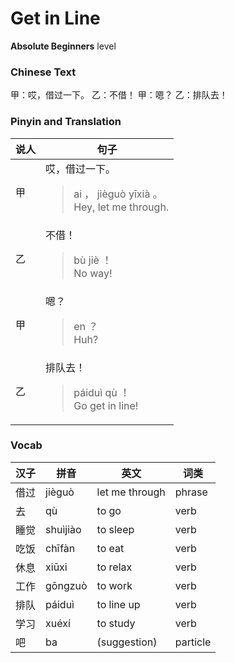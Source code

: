 # Get in Line
**Absolute Beginners** level
### Chinese Text
甲：哎，借过一下。
乙：不借！
甲：嗯？
乙：排队去！

### Pinyin and Translation
|说人|句子|
|----|----|
|甲|哎，借过一下。<blockquote>ai ， jièguò yīxià 。<br />Hey, let me through.</blockquote>|
|乙|不借！<blockquote>bù jiè ！<br />No way!</blockquote>|
|甲|嗯？<blockquote>en ？<br />Huh?</blockquote>|
|乙|排队去！<blockquote>páiduì qù ！<br />Go get in line!</blockquote>|
### Vocab
|汉子|拼音|英文|词类|
|----|----|----|----|
|借过|jièguò|let me through|phrase|
|去|qù|to go|verb|
|睡觉|shuìjiào|to sleep|verb|
|吃饭|chīfàn|to eat|verb|
|休息|xiūxi|to relax|verb|
|工作|gōngzuò|to work|verb|
|排队|páiduì|to line up|verb|
|学习|xuéxí|to study|verb|
|吧|ba|(suggestion)|particle|